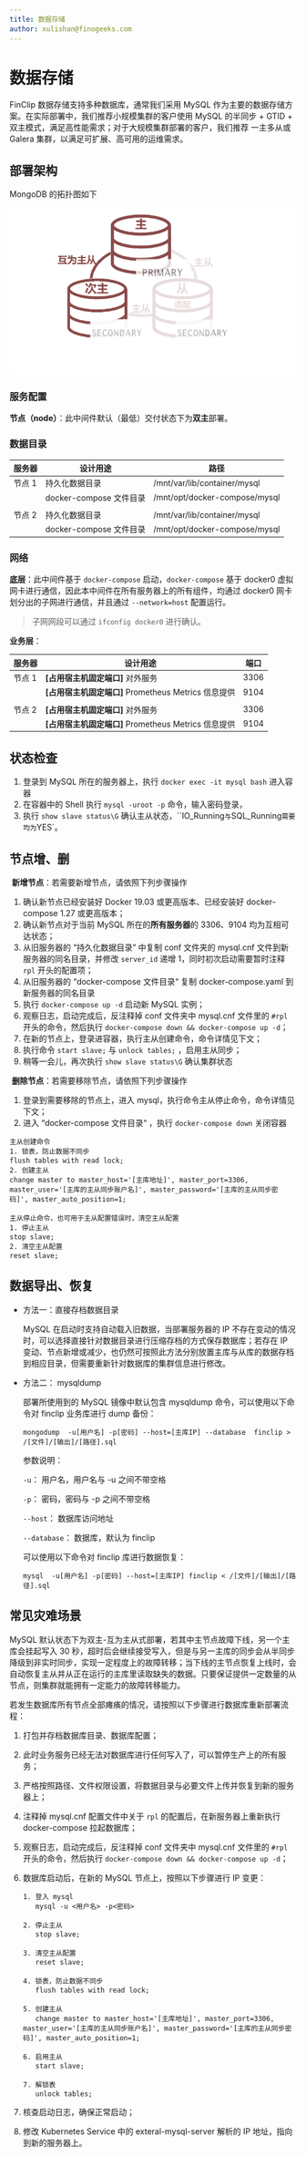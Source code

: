 ```yaml
---
title: 数据存储
author: xulishan@finogeeks.com
---
```


#  数据存储

FinClip 数据存储支持多种数据库，通常我们采用 MySQL 作为主要的数据存储方案。在实际部署中，我们推荐小规模集群的客户使用 MySQL 的半同步 + GTID + 双主模式，满足高性能需求；对于大规模集群部署的客户，我们推荐 一主多从或 Galera 集群，以满足可扩展、高可用的运维需求。



## 部署架构

MongoDB 的拓扑图如下


![mysql](/img/mysql.png)



### 服务配置

**节点（node）**：此中间件默认（最低）交付状态下为**双主**部署。

### 数据目录

| 服务器 | 设计用途                | 路径                          |
| ------ | ----------------------- | ----------------------------- |
| 节点 1 | 持久化数据目录          | /mnt/var/lib/container/mysql  |
|        | docker-compose 文件目录 | /mnt/opt/docker-compose/mysql |
|        |                         |                               |
| 节点 2 | 持久化数据目录          | /mnt/var/lib/container/mysql  |
|        | docker-compose 文件目录 | /mnt/opt/docker-compose/mysql |

### 网络

**底层**：此中间件基于 `docker-compose` 启动，`docker-compose` 基于 docker0 虚拟网卡进行通信，因此本中间件在所有服务器上的所有组件，均通过 docker0 网卡划分出的子网进行通信，并且通过 `--network=host`  配置运行。

> 子网网段可以通过 `ifconfig docker0` 进行确认。

**业务层**：

| 服务器 | 设计用途                                             | 端口 |
| ------ | ---------------------------------------------------- | ---- |
| 节点 1 | **[占用宿主机固定端口]** 对外服务                    | 3306 |
|        | **[占用宿主机固定端口]** Prometheus Metrics 信息提供 | 9104 |
|        |                                                      |      |
| 节点 2 | **[占用宿主机固定端口]** 对外服务                    | 3306 |
|        | **[占用宿主机固定端口]** Prometheus Metrics 信息提供 | 9104 |

## 状态检查

1. 登录到 MySQL 所在的服务器上，执行 `docker exec -it mysql bash` 进入容器
2. 在容器中的 Shell 执行 `mysql -uroot -p` 命令，输入密码登录，
4. 执行 `show slave status\G` 确认主从状态，``IO_Running` 与 `SQL_Running` 需要均为 `YES`。

## 节点增、删

​	**新增节点**：若需要新增节点，请依照下列步骤操作

1. 确认新节点已经安装好 Docker 19.03 或更高版本、已经安装好 docker-compose 1.27 或更高版本；
2. 确认新节点对于当前 MySQL 所在的**所有服务器**的 3306、9104 均为互相可达状态；
3. 从旧服务器的 “持久化数据目录” 中复制 conf 文件夹的 mysql.cnf 文件到新服务器的同名目录，并修改 `server_id` 递增 1，同时初次启动需要暂时注释 `rpl` 开头的配置项；
4. 从旧服务器的 “docker-compose 文件目录“ 复制 docker-compose.yaml 到新服务器的同名目录
5. 执行 `docker-compose up -d` 启动新 MySQL 实例；
6. 观察日志，启动完成后，反注释掉 conf 文件夹中 mysql.cnf 文件里的 `#rpl` 开头的命令，然后执行 `docker-compose down && docker-compose up -d`；
7. 在新的节点上，登录进容器，执行主从创建命令，命令详情见下文；
8. 执行命令 `start slave;` 与 `unlock tables;` ，启用主从同步；
9. 稍等一会儿，再次执行 `show slave status\G` 确认集群状态



​	**删除节点**：若需要移除节点，请依照下列步骤操作

1. 登录到需要移除的节点上，进入 mysql，执行命令主从停止命令，命令详情见下文；
2. 进入 “docker-compose 文件目录“ ，执行 `docker-compose down`  关闭容器

```
主从创建命令
1. 锁表，防止数据不同步
flush tables with read lock;
2. 创建主从
change master to master_host='[主库地址]', master_port=3306, master_user='[主库的主从同步账户名]', master_password='[主库的主从同步密码]', master_auto_position=1;

主从停止命令，也可用于主从配置错误时，清空主从配置
1. 停止主从
stop slave;
2. 清空主从配置
reset slave;
```



## 数据导出、恢复

* 方法一：直接存档数据目录

  MySQL 在启动时支持自动载入旧数据，当部署服务器的 IP 不存在变动的情况时，可以选择直接针对数据目录进行压缩存档的方式保存数据库；若存在 IP 变动、节点新增或减少，也仍然可按照此方法分别放置主库与从库的数据存档到相应目录，但需要重新针对数据库的集群信息进行修改。

* 方法二： mysqldump 

  部署所使用到的 MySQL 镜像中默认包含 mysqldump 命令，可以使用以下命令对 finclip 业务库进行 dump 备份：

  ```
  mongodump  -u[用户名] -p[密码] --host=[主库IP] --database  finclip > /[文件]/[输出]/[路径].sql
  ```
  
    参数说明：

  `-u`： 用户名，用户名与 -u 之间不带空格

  `-p`： 密码，密码与 -p 之间不带空格

  `--host`： 数据库访问地址

  `--database`： 数据库，默认为 finclip

   

  可以使用以下命令对 finclip 库进行数据恢复：

    ```
    mysql  -u[用户名] -p[密码] --host=[主库IP] finclip < /[文件]/[输出]/[路径].sql
    ```

  

## 常见灾难场景

MySQL 默认状态下为双主-互为主从式部署，若其中主节点故障下线，另一个主库会挂起写入 30 秒，超时后会继续接受写入，但是与另一主库的同步会从半同步降级到非实时同步，实现一定程度上的故障转移；当下线的主节点恢复上线时，会自动恢复主从并从正在运行的主库里读取缺失的数据。只要保证提供一定数量的从节点，则集群就能拥有一定能力的故障转移能力。

若发生数据库所有节点全部瘫痪的情况，请按照以下步骤进行数据库重新部署流程：

1. 打包并存档数据库目录、数据库配置；

2. 此时业务服务已经无法对数据库进行任何写入了，可以暂停生产上的所有服务；

3. 严格按照路径、文件权限设置，将数据目录与必要文件上传并恢复到新的服务器上；

4. 注释掉 mysql.cnf 配置文件中关于 `rpl` 的配置后，在新服务器上重新执行 docker-compose 拉起数据库；

5. 观察日志，启动完成后，反注释掉 conf 文件夹中 mysql.cnf 文件里的 `#rpl` 开头的命令，然后执行 `docker-compose down && docker-compose up -d`；

6. 数据库启动后，在新的 MySQL 节点上，按照以下步骤进行 IP 变更：

   ```
   1. 登入 mysql
      mysql -u <用户名> -p<密码>
   
   2. 停止主从
      stop slave;
   
   3. 清空主从配置
      reset slave;
   
   4. 锁表，防止数据不同步
      flush tables with read lock;
   
   5. 创建主从
      change master to master_host='[主库地址]', master_port=3306, master_user='[主库的主从同步账户名]', master_password='[主库的主从同步密码]', master_auto_position=1;
   
   6. 启用主从
      start slave;
   
   7. 解锁表
      unlock tables;
   ```

7. 核查启动日志，确保正常启动；

8. 修改 Kubernetes Service 中的 exteral-mysql-server 解析的 IP 地址，指向到新的服务器上。

